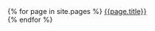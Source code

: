<nav>
    {% for page in site.pages %}
        <a href={{page.url}}> {{page.title}} </a> </br>
    {% endfor %} 
</nav>

